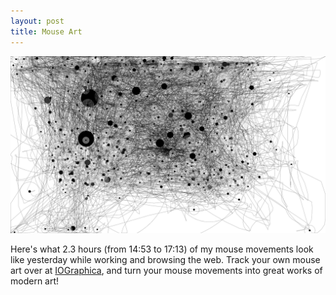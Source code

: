 ```yaml
---
layout: post
title: Mouse Art
---
```


![IOGraphica](public/img/IOGraphica.png)

Here's what 2.3 hours (from 14:53 to 17:13) of my mouse movements look like yesterday while working and browsing the web. Track your own mouse art over at [IOGraphica](http://iographica.com/), and turn your mouse movements into great works of modern art!